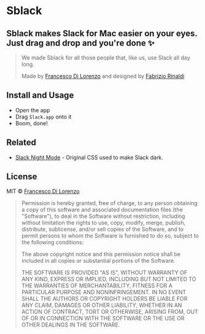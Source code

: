 # Sblack

## Sblack makes Slack for Mac easier on your eyes. Just drag and drop and you're done ✨

> We made Sblack for all those people that, like us, use Slack all day long.
> 
> Made by [Francesco Di Lorenzo](http://www.twitter.com/frankdilo) and designed by [Fabrizio Rinaldi](http://www.twitter.com/linuz90)


## Install and Usage

- Open the app
- Drag `Slack.app` onto it
- Boom, done!


## Related

- [Slack Night Mode](https://github.com/laCour/slack-night-mode) - Original CSS used to make Slack dark.


## License

MIT © [Francesco Di Lorenzo](http://frankdilo.xyz)

> Permission is hereby granted, free of charge, to any person obtaining a copy of this software and associated documentation files (the "Software"), to deal in the Software without restriction, including without limitation the rights to use, copy, modify, merge, publish, distribute, sublicense, and/or sell copies of the Software, and to permit persons to whom the Software is furnished to do so, subject to the following conditions:
> 
> The above copyright notice and this permission notice shall be included in all copies or substantial portions of the Software.
> 
> THE SOFTWARE IS PROVIDED "AS IS", WITHOUT WARRANTY OF ANY KIND, EXPRESS OR IMPLIED, INCLUDING BUT NOT LIMITED TO THE WARRANTIES OF MERCHANTABILITY, FITNESS FOR A PARTICULAR PURPOSE AND NONINFRINGEMENT. IN NO EVENT SHALL THE AUTHORS OR COPYRIGHT HOLDERS BE LIABLE FOR ANY CLAIM, DAMAGES OR OTHER LIABILITY, WHETHER IN AN ACTION OF CONTRACT, TORT OR OTHERWISE, ARISING FROM, OUT OF OR IN CONNECTION WITH THE SOFTWARE OR THE USE OR OTHER DEALINGS IN THE SOFTWARE.
